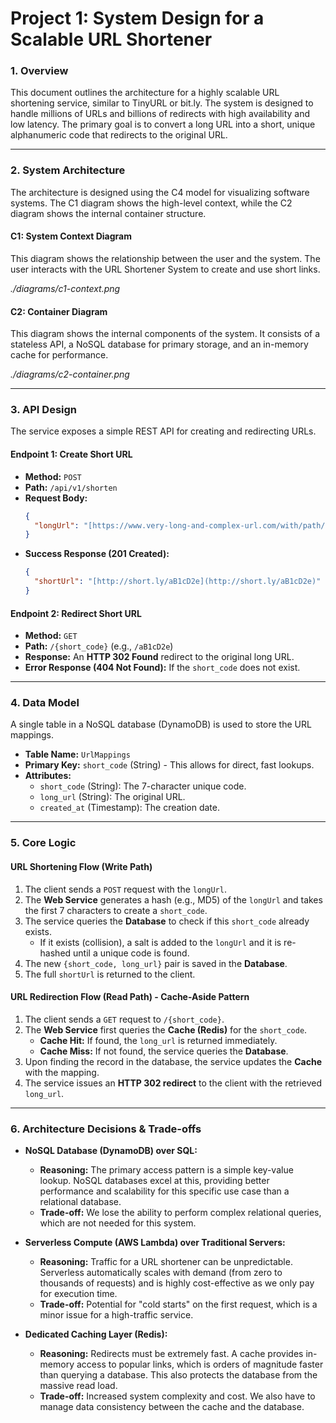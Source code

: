 # Project 1: System Design for a Scalable URL Shortener

### **1. Overview**

This document outlines the architecture for a highly scalable URL shortening service, similar to TinyURL or bit.ly. The system is designed to handle millions of URLs and billions of redirects with high availability and low latency. The primary goal is to convert a long URL into a short, unique alphanumeric code that redirects to the original URL.

---

### **2. System Architecture**

The architecture is designed using the C4 model for visualizing software systems. The C1 diagram shows the high-level context, while the C2 diagram shows the internal container structure.

#### **C1: System Context Diagram**

This diagram shows the relationship between the user and the system. The user interacts with the URL Shortener System to create and use short links.


*./diagrams/c1-context.png*

#### **C2: Container Diagram**

This diagram shows the internal components of the system. It consists of a stateless API, a NoSQL database for primary storage, and an in-memory cache for performance.


*./diagrams/c2-container.png*

---

### **3. API Design**

The service exposes a simple REST API for creating and redirecting URLs.

#### **Endpoint 1: Create Short URL**
* **Method:** `POST`
* **Path:** `/api/v1/shorten`
* **Request Body:**
    ```json
    {
      "longUrl": "[https://www.very-long-and-complex-url.com/with/path/and/params](https://www.very-long-and-complex-url.com/with/path/and/params)"
    }
    ```
* **Success Response (201 Created):**
    ```json
    {
      "shortUrl": "[http://short.ly/aB1cD2e](http://short.ly/aB1cD2e)"
    }
    ```

#### **Endpoint 2: Redirect Short URL**
* **Method:** `GET`
* **Path:** `/{short_code}` (e.g., `/aB1cD2e`)
* **Response:** An **HTTP 302 Found** redirect to the original long URL.
* **Error Response (404 Not Found):** If the `short_code` does not exist.

---

### **4. Data Model**

A single table in a NoSQL database (DynamoDB) is used to store the URL mappings.

* **Table Name:** `UrlMappings`
* **Primary Key:** `short_code` (String) - This allows for direct, fast lookups.
* **Attributes:**
    * `short_code` (String): The 7-character unique code.
    * `long_url` (String): The original URL.
    * `created_at` (Timestamp): The creation date.

---

### **5. Core Logic**

#### **URL Shortening Flow (Write Path)**
1.  The client sends a `POST` request with the `longUrl`.
2.  The **Web Service** generates a hash (e.g., MD5) of the `longUrl` and takes the first 7 characters to create a `short_code`.
3.  The service queries the **Database** to check if this `short_code` already exists.
    * If it exists (collision), a salt is added to the `longUrl` and it is re-hashed until a unique code is found.
4.  The new `{short_code, long_url}` pair is saved in the **Database**.
5.  The full `shortUrl` is returned to the client.

#### **URL Redirection Flow (Read Path) - Cache-Aside Pattern**
1.  The client sends a `GET` request to `/{short_code}`.
2.  The **Web Service** first queries the **Cache (Redis)** for the `short_code`.
    * **Cache Hit:** If found, the `long_url` is returned immediately.
    * **Cache Miss:** If not found, the service queries the **Database**.
3.  Upon finding the record in the database, the service updates the **Cache** with the mapping.
4.  The service issues an **HTTP 302 redirect** to the client with the retrieved `long_url`.

---

### **6. Architecture Decisions & Trade-offs**

* **NoSQL Database (DynamoDB) over SQL:**
    * **Reasoning:** The primary access pattern is a simple key-value lookup. NoSQL databases excel at this, providing better performance and scalability for this specific use case than a relational database.
    * **Trade-off:** We lose the ability to perform complex relational queries, which are not needed for this system.

* **Serverless Compute (AWS Lambda) over Traditional Servers:**
    * **Reasoning:** Traffic for a URL shortener can be unpredictable. Serverless automatically scales with demand (from zero to thousands of requests) and is highly cost-effective as we only pay for execution time.
    * **Trade-off:** Potential for "cold starts" on the first request, which is a minor issue for a high-traffic service.

* **Dedicated Caching Layer (Redis):**
    * **Reasoning:** Redirects must be extremely fast. A cache provides in-memory access to popular links, which is orders of magnitude faster than querying a database. This also protects the database from the massive read load.
    * **Trade-off:** Increased system complexity and cost. We also have to manage data consistency between the cache and the database.